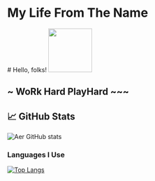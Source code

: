 <h1>My Life From The Name</h1>
# Hello, folks! <img src="https://c8.alamy.com/comp/PF3NWT/desktop-source-code-and-technology-background-developer-or-programer-with-coding-and-programming-wallpaper-by-computer-language-and-source-code-com-PF3NWT.jpg" width=100px>

## ~ WoRk Hard PlayHard ~~~

## &#x1f4c8; GitHub Stats
![Aer GitHub stats](https://github-readme-stats.vercel.app/api?username=airlangga2403&show_icons=true&theme=radical)

### **Languages I Use**
[![Top Langs](https://github-readme-stats.vercel.app/api/top-langs/?username=airlangga2403&layout=compact)](https://github.com/airlangga2403/github-readme-stats)
